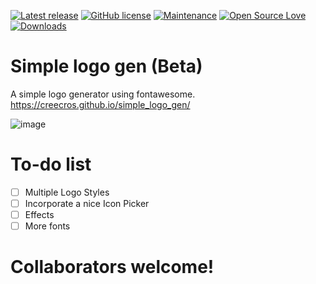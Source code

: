 [![Latest release](https://img.shields.io/github/release/creecros/simple_logo_gen.svg)](https://github.com/creecros/simple_logo_gen/releases)
[![GitHub license](https://img.shields.io/github/license/Naereen/StrapDown.js.svg)](https://github.com/creecros/simple_logo_gen/blob/master/LICENSE)
[![Maintenance](https://img.shields.io/badge/Maintained%3F-yes-green.svg)](https://github.com/creecros/simple_logo_gen/graphs/contributors)
[![Open Source Love](https://badges.frapsoft.com/os/v1/open-source.svg?v=103)]()
[![Downloads](https://img.shields.io/github/downloads/simple_logo_gen/Customizer/total.svg)](https://github.com/creecros/simple_logo_gen/releases)


# Simple logo gen (Beta)
A simple logo generator using fontawesome.
https://creecros.github.io/simple_logo_gen/

![image](https://user-images.githubusercontent.com/26339368/55513771-8d466600-5634-11e9-8b6e-ff654fbc5bc5.png)

# To-do list
- [ ] Multiple Logo Styles
- [ ] Incorporate a nice Icon Picker
- [ ] Effects
- [ ] More fonts

# Collaborators welcome!
